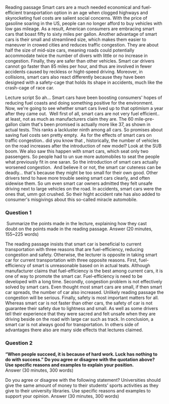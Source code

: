 Reading passage
Smart cars are a much needed economical and fuel-efficient transportation option in an age when clogged highways and skyrocketing fuel costs are salient social concerns. With the price of gasoline soaring in the US, people can no longer afford to buy vehicles with low gas mileage. As a result, American consumers are embracing smart cars that boast fifty to sixty miles per gallon.
Another advantage of smart cars is their small and streamlined size, which makes them easier to maneuver in crowed cities and reduces traffic congestion. They are about half the size of mid-size cars, meaning roads could potentially accommodate twice the number of divers with little or no increase in congestion.
Finally, they are safer than other vehicles. Smart car drivers cannot go faster than 85 miles per hour, and thus are involved in fewer accidents caused by reckless or hight-speed driving. Moreover, in collisions, smart cars also react differently because they have been designed with a safety-cage that holds its shape in accidents, much like the crash-cage of race car.

Lecture script
So ah… Smart cars have been boosting consumers' hopes of reducing fuel coasts and doing something positive for the environment. Now, we're going to see whether smart cars lived up to that optimism a year after they came out. 
Well first of all, smart cars are not very fuel efficient.. at least, not as much as manufacturers claim they are. The 60 mile-pre-gallon claim that's been promised is actually more like 37, as shown in actual tests. This ranks a lackluster ninth among all cars. So promises about saving fuel costs sen pretty empty. 
As for the effects of smart cars on traffic congestion.. did you know that , historically, the number of vehicles on the road increases after the introduction of new model? Look at the SUB boom. We also saw this happen with smart cars, which seat only two passengers. So people had to un sue more automobiles to seat the people what previously fit in one saran. So the introduction of smart cars actually worsened congestion. 
And believe it or not, the smart car cuteness can be deadly… that's because they might be too small for their own good. Other drivers tend to have more trouble seeing smart cars clearly, and often sidewise them. So um even smart car owners admitted they felt unsafe driving next to large vehicles on the road. In accidents, smart cars were the ones that, umm got crushed. So their hight accident rate has also added to consumer's misgivings about this so-called miracle automobile.

### Question 1
 Summarize the points made in the lecture, explaining how they cast doubt on the points made in the reading passage.
Answer (20 minutes, 155~225 words)

The reading passage insists that smart car is beneficial to current transportation with three reasons that are fuel-efficiency, reducing congestion and safety. 
Otherwise, the lecturer is opposite in taking smart car for current transportation with three opposite reasons. 
First, fuel-efficiency of smart is unreasonable based on in actual teats. Although manufacturer claims that fuel-efficiency is the best among current cars, it is one of way to promote the smart car.  Fuel-efficiency is need to be developed with a long time. 
Secondly, congestion problem is not effectively solved by smart cars. Even thought most smart cars are small, if then smart car spreads, the number of car also increased. Unlikely reading passage the congestion will be serious. 
Finally, safety is most important matters for all. Whereas smart car is not faster than other cars, the safety of car is not guarantee their safety due to lightness and small. As well as some drivers tell their experience that they were sacred and felt unsafe when they are driving beside on the road with large car such as track.
In conclusion, a smart car is not always good for transportation. In others side of advantages there also are many side effects that lectures claimed. 

### Question 2
**“When people succeed, it is because of hard work. Luck has nothing to do with success.” Do you agree or disagree with the quotation above? Use specific reasons and examples to explain your position.**  
Answer (30 minutes, 300 words)

Do you agree or disagree with the following statement? Universities should give the same amount of money to their students’ sports activities as they give to their university libraries. Use specific reasons and examples to support your opinion.
Answer (30 minutes, 300 words)

